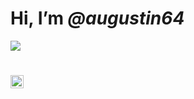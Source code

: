 # Hi, I’m *@augustin64*

<img align="center" src="https://github-readme-stats.vercel.app/api/top-langs/?username=augustin64&theme=react&show_icons=true&layout=compact&exclude_repo=augustin64.github.io" />

#
<a href="https://augustin64.github.io/discord/profile">
  <img align="left" alt="augustin64#8544" width="21px" src="https://augustin64.github.io/augustin64/discord-round.svg" />
</a>
